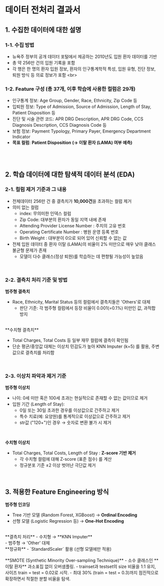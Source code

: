 # 데이터 전처리 결과서

## 1. 수집한 데이터에 대한 설명

### 1-1. 수집 방법  
  - 뉴욕주 정부의 공개 데이터 포털에서 제공하는 2010년도 입원 환자 데이터를 기반 <br>
  - 총 약 256만 건의 입원 기록을 포함 <br>
  - 각 행은 한 명의 환자 입원 정보, 환자의 인구통계학적 특성, 입원 유형, 진단 정보, 퇴원 방식 등 의료 정보가 포함
<br\>

### 1-2. Feature 구성 (총 37개, 이후 학습에 사용한 컬럼은 29개)

  - 인구통계 정보: Age Group, Gender, Race, Ethnicity, Zip Code 등 <br>
  - 입퇴원 정보: Type of Admission, Source of Admission, Length of Stay, Patient Disposition 등 <br>
  - 진단 및 시술 관련 코드: APR DRG Description, APR DRG Code, CCS Diagnosis Description, CCS Diagnosis Code 등 <br>
  - 보험 정보: Payment Typology, Primary Payer, Emergency Department Indicator<br>
  - **목표 컬럼**: **Patient Disposition (→ 이탈 환자 (LAMA) 여부 예측)**

<br/><br/>

## 2. 학습 데이터에 대한 탐색적 데이터 분석 (EDA) 

### 2-1. 컬럼 제거 기준과 그 내용
  - 전체데이터 256만 건 중 결측치가 **10,000건**을 초과하는 컬럼 제거<br>
  - 의미 없는 컬럼 <br>
    * index: 무의미한 인덱스 컬럼 <br>
    * Zip Code: 대부분의 환자가 동일 지역 내에 존재 <br>
    * Attending Provider License Number : 주치의 고유 번호 <br>
    * Operating Certificate Number : 병원 운영 등록 번호 <br>
    * Birth Weight : 대부분이 0으로 되어 있어 신뢰할 수 없는 값 <br>
  - 전체 입원 데이터 중 환자 이탈 (LAMA)의 비율이 2% 미만으로 매우 낮아 클래스 불균형 문제가 존재<br>
    * 모델이 다수 클래스(정상 퇴원)를 학습하는 데 편향될 가능성이 높았음 <br>

<br/>

### 2-2. 결측치 처리 기준 및 방법

  **범주형 결측치**

  - Race, Ethnicity, Marital Status 등의 컬럼에서 결측치들은 'Others'로 대체
    * 판단 기준: 각 범주형 컬럼에서 등장 비율이 0.001(=0.1%) 미만인 값, 과적합 방지

<br/>
  **수치형 결측치**

  - Total Charges, Total Costs 등 일부 재무 컬럼에 결측이 확인됨<br>
  - 단순 평균/중앙값 대체는 이상치 민감도가 높아 KNN Imputer (k=5) 를 활용, 주변 값으로 결측치를 처리함
<br/>

### 2-3. 이상치 파악과 제거 기준 

  **범주형 이상치**
  - 나이: 0세 미만 혹은 100세 초과는 현실적으로 존재할 수 없는 값이므로 제거<br>
  - 입원 기간 (Length of Stay):
    * 0일 또는 30일 초과한 경우를 이상값으로 간주하고 제거
    * 특수 치료(예: 요양원)를 통계적으로 이상값으로 간주하고 제거
    * str값 ("120+")인 경우 → 숫자로 변환 불가 시 제거
<br/>

  **수치형 이상치**
  - Total Charges, Total Costs, Length of Stay : **Z-score 기반 제거**
    * 각 수치형 컬럼에 대해 Z-score (표준 점수) 를 계산
    * 정규분포 기준 ±2 이상 벗어난 극단값 제거
     
<br/>


## 3. 적용한 Feature Engineering 방식

  **범주형 인코딩**
  - Tree 기반 모델 (Random Forest, XGBoost) → **Ordinal Encoding**<br>
  - 선형 모델 (Logistic Regression 등) → **One-Hot Encoding**
<br/>
  **결측치 처리** 
  - 수치형 → **KNN Imputer** <br>
  - 범주형 → 'Other' 대체
<br/>
  **정규화**
  - `StandardScaler` 활용 (선형 모델에만 적용) <br>
<br/>
  **SMOTE (Synthetic Minority Over-sampling Technique)**
  - 소수 클래스인 **이탈 환자** 과소표집 없이 오버샘플링.
  - trainset과 testset의 size 비율을 1:1 유지, 사이즈 train = test = 0.02로 시작.
  - 최대 30% (train = test = 0.3)까지 점진적으로 확장하면서 적절한 분할 비율을 탐색.

<br/>
<br/>
